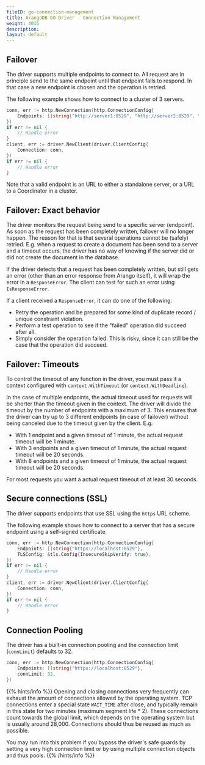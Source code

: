 ```yaml
---
fileID: go-connection-management
title: ArangoDB GO Driver - Connection Management
weight: 4015
description: 
layout: default
---
```

## Failover 

The driver supports multiple endpoints to connect to. All request are in principle 
send to the same endpoint until that endpoint fails to respond. 
In that case a new endpoint is chosen and the operation is retried.

The following example shows how to connect to a cluster of 3 servers.

```go
conn, err := http.NewConnection(http.ConnectionConfig{
    Endpoints: []string{"http://server1:8529", "http://server2:8529", "http://server3:8529"},
})
if err != nil {
    // Handle error
}
client, err := driver.NewClient(driver.ClientConfig{
    Connection: conn,
})
if err != nil {
    // Handle error
}
```

Note that a valid endpoint is an URL to either a standalone server, or a URL to a Coordinator 
in a cluster.

## Failover: Exact behavior

The driver monitors the request being send to a specific server (endpoint). 
As soon as the request has been completely written, failover will no longer happen.
The reason for that is that several operations cannot be (safely) retried.
E.g. when a request to create a document has been send to a server and a timeout 
occurs, the driver has no way of knowing if the server did or did not create
the document in the database.

If the driver detects that a request has been completely written, but still gets 
an error (other than an error response from Arango itself), it will wrap the 
error in a `ResponseError`. The client can test for such an error using `IsResponseError`.

If a client received a `ResponseError`, it can do one of the following:
- Retry the operation and be prepared for some kind of duplicate record / unique constraint violation.
- Perform a test operation to see if the "failed" operation did succeed after all.
- Simply consider the operation failed. This is risky, since it can still be the case that the operation did succeed.

## Failover: Timeouts

To control the timeout of any function in the driver, you must pass it a context 
configured with `context.WithTimeout` (or `context.WithDeadline`).

In the case of multiple endpoints, the actual timeout used for requests will be shorter than 
the timeout given in the context.
The driver will divide the timeout by the number of endpoints with a maximum of 3.
This ensures that the driver can try up to 3 different endpoints (in case of failover) without 
being canceled due to the timeout given by the client.
E.g.
- With 1 endpoint and a given timeout of 1 minute, the actual request timeout will be 1 minute.
- With 3 endpoints and a given timeout of 1 minute, the actual request timeout will be 20 seconds.
- With 8 endpoints and a given timeout of 1 minute, the actual request timeout will be 20 seconds.

For most requests you want a actual request timeout of at least 30 seconds.

## Secure connections (SSL)

The driver supports endpoints that use SSL using the `https` URL scheme.

The following example shows how to connect to a server that has a secure endpoint using 
a self-signed certificate.

```go
conn, err := http.NewConnection(http.ConnectionConfig{
    Endpoints: []string{"https://localhost:8529"},
    TLSConfig: &tls.Config{InsecureSkipVerify: true},
})
if err != nil {
    // Handle error
}
client, err := driver.NewClient(driver.ClientConfig{
    Connection: conn,
})
if err != nil {
    // Handle error
}
```

## Connection Pooling

The driver has a built-in connection pooling and the connection limit
(`connLimit`) defaults to 32.

```go
conn, err := http.NewConnection(http.ConnectionConfig{
    Endpoints: []string{"https://localhost:8529"},
    connLimit: 32,
})
```

{{% hints/info %}}
Opening and closing connections very frequently can exhaust the amount of
connections allowed by the operating system. TCP connections enter a special
state `WAIT_TIME` after close, and typically remain in this state for two
minutes (maximum segment life * 2). These connections count towards the global
limit, which depends on the operating system but is usually around 28,000.
Connections should thus be reused as much as possible.

You may run into this problem if you bypass the driver's safe guards by
setting a very high connection limit or by using multiple connection objects
and thus pools.
{{% /hints/info %}}
